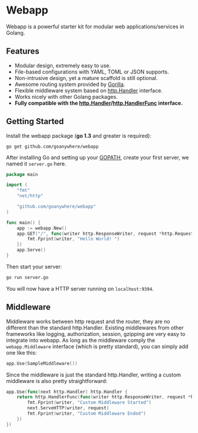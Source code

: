 Webapp
======

Webapp is a powerful starter kit for modular web applications/services in Golang.


## Features
* Modular design, extremely easy to use.
* File-based configurations with YAML, TOML or JSON supports.
* Non-intrusive design, yet a mature scaffold is still optional.
* Awesome routing system provided by [Gorilla](http://www.gorillatoolkit.org/pkg/mux).
* Flexible middleware system based on [http.Handler](http://godoc.org/net/http#Handler) interface.
* Works nicely with other Golang packages.
* **Fully compatible with the [http.Handler](http://godoc.org/net/http#Handler)/[http.HandlerFunc](http://godoc.org/net/http#HandlerFunc) interface.**


## Getting Started

Install the webapp package (**go 1.3** and greater is required):

~~~
go get github.com/goanywhere/webapp
~~~


After installing Go and setting up your [GOPATH](http://golang.org/doc/code.html#GOPATH), create your first server, we named it `server.go` here.

``` go
package main

import (
    "fmt"
    "net/http"

    "github.com/goanywhere/webapp"
)

func main() {
    app := webapp.New()
    app.GET("/", func(writer http.ResponseWriter, request *http.Request) {
        fmt.Fprint(writer, "Hello World! ")
    })
    app.Serve()
}
```

Then start your server:
``` sh
go run server.go
```

You will now have a HTTP server running on `localhost:9394`.


## Middleware

Middleware works between http request and the router, they are no different than the standard http.Handler. Existing middlewares from other frameworks like logging, authorization, session, gzipping are very easy to integrate into webapp. As long as the middleware comply the `webapp.Middleware` interface (which is pretty standard), you can simply add one like this:

``` go
app.Use(SampleMiddleware())
```


Since the middleware is just the standard http.Handler, writing a custom middleware is also pretty straightforward:

``` go
app.Use(func(next http.Handler) http.Handler {
    return http.HandlerFunc(func(writer http.ResponseWriter, request *http.Request) {
        fmt.Fprint(writer, "Custom Middleware Started")
        next.ServeHTTP(writer, request)
        fmt.Fprint(writer, "Custom Middleware Ended")
    })
})
```
